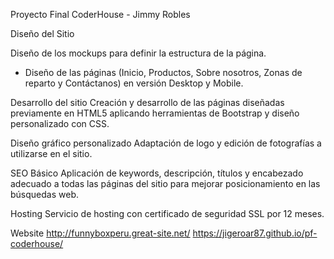 Proyecto Final CoderHouse - Jimmy Robles

Diseño del Sitio

Diseño de los mockups para definir la estructura de la página.
- Diseño de las páginas (Inicio, Productos, Sobre nosotros, Zonas de reparto y Contáctanos) en versión
Desktop y Mobile.

Desarrollo del sitio
Creación y desarrollo de las páginas diseñadas previamente en HTML5 aplicando
herramientas de Bootstrap y diseño personalizado con CSS.

Diseño gráfico personalizado
Adaptación de logo y edición de fotografías a utilizarse en el sitio.

SEO Básico
Aplicación de keywords, descripción, títulos y encabezado adecuado a todas las páginas
del sitio para mejorar posicionamiento en las búsquedas web.

Hosting
Servicio de hosting con certificado de seguridad SSL por 12 meses.

Website
http://funnyboxperu.great-site.net/
https://jigeroar87.github.io/pf-coderhouse/